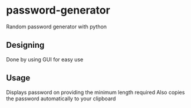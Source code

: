 # password-generator
Random password generator with python

## Designing
Done by using GUI for easy use

## Usage
Displays password on providing the minimum length required
Also copies the password automatically to your clipboard
